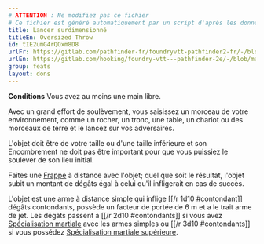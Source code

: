 ```yaml
---
# ATTENTION : Ne modifiez pas ce fichier
# Ce fichier est généré automatiquement par un script d'après les données du module Foundry VTT officiel et de sa traduction
title: Lancer surdimensionné
titleEn: Oversized Throw
id: tIE2umG4rQOxm8D8
urlFr: https://gitlab.com/pathfinder-fr/foundryvtt-pathfinder2-fr/-/blob/master/data/feats/tIE2umG4rQOxm8D8.htm
urlEn: https://gitlab.com/hooking/foundry-vtt---pathfinder-2e/-/blob/master/packs/data/feats.db/oversized-throw.json
group: feats
layout: dons
---
```

**Conditions** Vous avez au moins une main libre.

Avec un grand effort de soulèvement, vous saisissez un morceau de votre environnement, comme un rocher, un tronc, une table, un chariot ou des morceaux de terre et le lancez sur vos adversaires.

L'objet doit être de votre taille ou d'une taille inférieure et son Encombrement ne doit pas être important pour que vous puissiez le soulever de son lieu initial.

Faites une [Frappe](../actions/frapper.md) à distance avec l'objet; quel que soit le résultat, l'objet subit un montant de dégâts égal à celui qu'il infligerait en cas de succès.

L'objet est une arme à distance simple qui inflige [[/r 1d10 #contondant]] dégâts contondants, possède un facteur de portée de 6 m et a le trait arme de jet. Les dégâts passent à [[/r 2d10 #contondants]] si vous avez [Spécialisation martiale](../class-features/spécialisation-martiale-barbare.md) avec les armes simples ou [[/r 3d10 #contondants]] si vous possédez [Spécialisation martiale supérieure](../class-features/spécialisation-martiale-supérieure-barbare.md).


